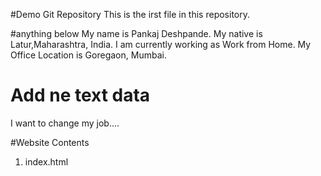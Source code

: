 #Demo Git Repository
This is the irst file in this repository.

#anything below
My name  is Pankaj Deshpande.
My native is Latur,Maharashtra, India.
I am currently working as Work from Home.
My Office Location is Goregaon, Mumbai.

# Add ne text data
I want to change  my job....

#Website Contents
1. index.html